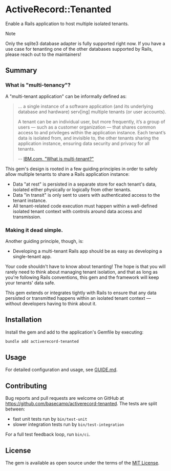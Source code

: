 # ActiveRecord::Tenanted

Enable a Rails application to host multiple isolated tenants.

> [!NOTE]
> Only the sqlite3 database adapter is fully supported right now. If you have a use case for tenanting one of the other databases supported by Rails, please reach out to the maintainers!

## Summary

### What is "multi-tenancy"?

A "multi-tenant application" can be informally defined as:

> ... a single instance of a software application (and its underlying database and hardware)
> serv[ing] multiple tenants (or user accounts).
>
> A tenant can be an individual user, but more frequently, it’s a group of users — such as a
> customer organization — that shares common access to and privileges within the application
> instance. Each tenant’s data is isolated from, and invisible to, the other tenants sharing the
> application instance, ensuring data security and privacy for all tenants.
>
> -- [IBM.com, "What is multi-tenant?"](https://www.ibm.com/think/topics/multi-tenant)

This gem's design is rooted in a few guiding principles in order to safely allow multiple tenants to share a Rails application instance:

- Data "at rest" is persisted in a separate store for each tenant's data, isolated either physically or logically from other tenants.
- Data "in transit" is only sent to users with authenticated access to the tenant instance.
- All tenant-related code execution must happen within a well-defined isolated tenant context with controls around data access and transmission.


### Making it dead simple.

Another guiding principle, though, is:

- Developing a multi-tenant Rails app should be as easy as developing a single-tenant app.

Your code shouldn't have to know about tenanting! The hope is that you will rarely need to think about managing tenant isolation, and that as long as you're following Rails conventions, this gem and the framework will keep your tenants' data safe.

This gem extends or integrates tightly with Rails to ensure that any data persisted or transmitted happens within an isolated tenant context — without developers having to think about it.


## Installation

Install the gem and add to the application's Gemfile by executing:

```bash
bundle add activerecord-tenanted
```


## Usage

For detailed configuration and usage, see [GUIDE.md](./GUIDE.md).


## Contributing

Bug reports and pull requests are welcome on GitHub at https://github.com/basecamp/activerecord-tenanted. The tests are split between:

- fast unit tests run by `bin/test-unit`
- slower integration tests run by `bin/test-integration`

For a full test feedback loop, run `bin/ci`.


## License

The gem is available as open source under the terms of the [MIT License](https://opensource.org/licenses/MIT).
